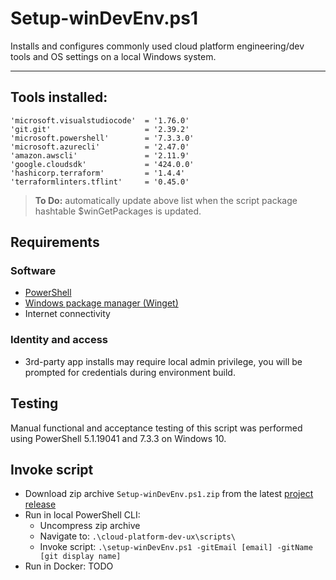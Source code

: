 # Setup-winDevEnv.ps1

Installs and configures commonly used cloud platform engineering/dev tools and OS settings on a local Windows system. 

---

## Tools installed:

    'microsoft.visualstudiocode'  = '1.76.0'
    'git.git'                     = '2.39.2'
    'microsoft.powershell'        = '7.3.3.0'
    'microsoft.azurecli'          = '2.47.0'
    'amazon.awscli'               = '2.11.9'
    'google.cloudsdk'             = '424.0.0'
    'hashicorp.terraform'         = '1.4.4'
    'terraformlinters.tflint'     = '0.45.0'

> **To Do:** automatically update above list when the script package hashtable $winGetPackages is updated. 

## Requirements

### Software

* [PowerShell](https://learn.microsoft.com/en-us/powershell/)
* [Windows package manager (Winget)](https://learn.microsoft.com/en-us/windows/package-manager/)
* Internet connectivity

### Identity and access

* 3rd-party app installs may require local admin privilege, you will be prompted for credentials during environment build.

## Testing

Manual functional and acceptance testing of this script was performed using PowerShell 5.1.19041 and 7.3.3 on Windows 10.

## Invoke script
* Download zip archive `Setup-winDevEnv.ps1.zip` from the latest [project release](https://github.com/x0techdad/cloud-platform-dev-ux/releases)
* Run in local PowerShell CLI:
  * Uncompress zip archive
  * Navigate to: `.\cloud-platform-dev-ux\scripts\`
  * Invoke script: `.\setup-winDevEnv.ps1 -gitEmail [email] -gitName [git display name]`
* Run in Docker: TODO